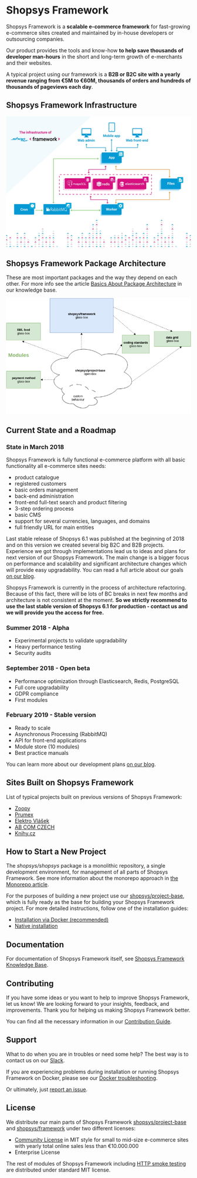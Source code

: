 # Shopsys Framework
Shopsys Framework is a **scalable e-commerce framework** for fast-growing e-commerce sites created and maintained by in-house developers or outsourcing companies.

Our product provides the tools and know-how **to help save thousands of developer man-hours** in the short and long-term growth of e-merchants and their websites. 

A typical project using our framework is a **B2B or B2C site with a yearly revenue ranging from €5M to €60M,
thousands of orders and hundreds of thousands of pageviews each day**.

## Shopsys Framework Infrastructure
![Shopsys Framework Infrastructure](./docs/img/shopsys-framework-infrastructure.jpeg 'Shopsys Framework Infrastructure')

## Shopsys Framework Package Architecture
These are most important packages and the way they depend on each other.
For more info see the article [Basics About Package Architecture](./docs/introduction/basics-about-package-architecture.md) in our knowledge base.

![Shopsys Framework package architecture schema](./docs/img/package-architecture.png 'Shopsys Framework Package Architecture')

## Current State and a Roadmap

### State in March 2018
Shopsys Framework is fully functional e-commerce platform with all basic functionality all e-commerce sites needs:
* product catalogue
* registered customers
* basic orders management
* back-end administration
* front-end full-text search and product filtering
* 3-step ordering process
* basic CMS
* support for several currencies, languages, and domains
* full friendly URL for main entities

Last stable release of Shopsys 6.1 was published at the beginning of 2018 and on this version we created several big B2C and B2B projects.
Experience we got through implementations lead us to ideas and plans for next version of our Shopsys Framework.
The main change is a bigger focus on performance and scalability and significant architecture changes which will provide easy upgradability.
You can read a full article about our goals
[on our blog](https://blog.shopsys.com/shopsys-framework-goals-for-the-beta-and-the-stabile-version-9facf4763376).

Shopsys Framework is currently in the process of architecture refactoring.
Because of this fact, there will be lots of BC breaks in next few months and architecture is not consistent at the moment.
**So we strictly recommend to use the last stable version of Shopsys 6.1 for production - contact us and we will provide you the access for free.**

### Summer 2018 - Alpha
* Experimental projects to validate upgradability
* Heavy performance testing
* Security audits

### September 2018 - Open beta
* Performance optimization through Elasticsearch, Redis, PostgreSQL
* Full core upgradability
* GDPR compliance
* First modules

### February 2019 - Stable version
* Ready to scale
* Asynchronous Processing (RabbitMQ)
* API for front-end applications
* Module store (10 modules)
* Best practice manuals

You can learn more about our development plans [on our blog](https://blog.shopsys.com/here-it-is-shopsys-framework-development-roadmap-154edb549c97). 

## Sites Built on Shopsys Framework
List of typical projects built on previous versions of Shopsys Framework:
* [Zoopy](https://www.zoopy.cz/)
* [Prumex](https://www.prumex.cz/)
* [Elektro Vlášek](https://www.elektrovlasek.cz/)
* [AB COM CZECH](https://www.ab-com.cz/)
* [Knihy.cz](https://www.knihy.cz/)

## How to Start a New Project
The *shopsys/shopsys* package is a monolithic repository, a single development environment, for management of all parts of Shopsys Framework.
See more information about the monorepo approach in [the Monorepo article](./docs/introduction/monorepo.md).

For the purposes of building a new project use our [shopsys/project-base](https://github.com/shopsys/project-base),
which is fully ready as the base for building your Shopsys Framework project.
For more detailed instructions, follow one of the installation guides:

* [Installation via Docker (recommended)](./docs/docker/installation/installation-using-docker.md)
* [Native installation](docs/introduction/native-installation-guide.md)

## Documentation
For documentation of Shopsys Framework itself, see [Shopsys Framework Knowledge Base](./docs/index.md).

## Contributing
If you have some ideas or you want to help to improve Shopsys Framework, let us know!
We are looking forward to your insights, feedback, and improvements.
Thank you for helping us making Shopsys Framework better.

You can find all the necessary information in our [Contribution Guide](./CONTRIBUTING.md). 

## Support
What to do when you are in troubles or need some help?
The best way is to contact us on our [Slack](http://slack.shopsys-framework.com/).

If you are experiencing problems during installation or running Shopsys Framework on Docker,
please see our [Docker troubleshooting](./docs/docker/docker-troubleshooting.md).

Or ultimately, just [report an issue](https://github.com/shopsys/shopsys/issues/new).

## License
We distribute our main parts of Shopsys Framework
[shopsys/project-base](https://github.com/shopsys/project-base) and
[shopsys/framework](https://github.com/shopsys/framework) under two different licenses: 

* [Community License](./LICENSE) in MIT style for small to mid-size e-commerce sites with yearly total online sales less than €10.000.000
* Enterprise License

The rest of modules of Shopsys Framework including [HTTP smoke testing](https://github.com/shopsys/http-smoke-testing) are distributed under standard MIT license. 

